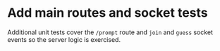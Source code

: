 # Add main routes and socket tests

Additional unit tests cover the `/prompt` route and `join` and `guess` socket events so the server logic is exercised.
